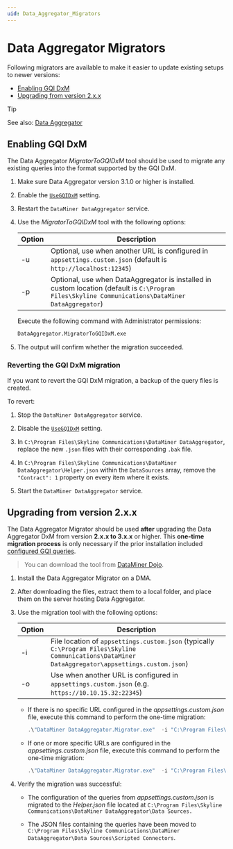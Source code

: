 ```yaml
---
uid: Data_Aggregator_Migrators
---
```


# Data Aggregator Migrators

Following migrators are available to make it easier to update existing setups to newer versions:

- [Enabling GQI DxM](#enabling-gqi-dxm)
- [Upgrading from version 2.x.x](#upgrading-from-version-2xx)

> [!TIP]
> See also: [Data Aggregator](xref:Data_Aggregator_DxM)

## Enabling GQI DxM

The Data Aggregator *MigratorToGQIDxM* tool should be used to migrate any existing queries into the format supported by the GQI DxM.

1. Make sure Data Aggregator version 3.1.0 or higher is installed.

1. Enable the [`UseGQIDxM`](xref:Data_Aggregator_settings#using-the-gqi-dxm-for-queries) setting.

1. Restart the `DataMiner DataAggregator` service.

1. Use the *MigratorToGQIDxM* tool with the following options:

    | Option | Description |
    |--|--|
    | -u | Optional, use when another URL is configured in `appsettings.custom.json` (default is `http://localhost:12345`) |
    | -p | Optional, use when DataAggregator is installed in custom location (default is `C:\Program Files\Skyline Communications\DataMiner DataAggregator`) |

    Execute the following command with Administrator permissions:

    ```bat
    DataAggregator.MigratorToGQIDxM.exe
    ```

1. The output will confirm whether the migration succeeded.

### Reverting the GQI DxM migration

If you want to revert the GQI DxM migration, a backup of the query files is created.

To revert:

1. Stop the `DataMiner DataAggregator` service.

1. Disable the [`UseGQIDxM`](xref:Data_Aggregator_settings#using-the-gqi-dxm-for-queries) setting.

1. In `C:\Program Files\Skyline Communications\DataMiner DataAggregator`, replace the new `.json` files with their corresponding `.bak` file.

1. In `C:\Program Files\Skyline Communications\DataMiner DataAggregator\Helper.json` within the `DataSources` array, remove the `"Contract": 1` property on every item where it exists.

1. Start the `DataMiner DataAggregator` service.

## Upgrading from version 2.x.x

The Data Aggregator Migrator should be used **after** upgrading the Data Aggregator DxM from version **2.x.x to 3.x.x** or higher. This **one-time migration process** is only necessary if the prior installation included [configured GQI queries](xref:Data_Aggregator_queries).

> You can download the tool from [DataMiner Dojo](https://community.dataminer.services/download/data-aggregator-migrator/).

1. Install the Data Aggregator Migrator on a DMA.

1. After downloading the files, extract them to a local folder, and place them on the server hosting Data Aggregator.

1. Use the migration tool with the following options:

   | Option | Description |
   |--|--|
   | -i | File location of `appsettings.custom.json` (typically `C:\Program Files\Skyline Communications\DataMiner DataAggregator\appsettings.custom.json`) |
   | -o | Use when another URL is configured in `appsettings.custom.json` (e.g. `https://10.10.15.32:22345`) |

   - If there is no specific URL configured in the *appsettings.custom.json* file, execute this command to perform the one-time migration:

     ```powershell
     .\"DataMiner DataAggregator.Migrator.exe"  -i "C:\Program Files\Skyline Communications\DataMiner DataAggregator\appsettings.custom.json" 
     ```

   - If one or more specific URLs are configured in the *appsettings.custom.json* file, execute this command to perform the one-time migration:

     ```powershell
     .\"DataMiner DataAggregator.Migrator.exe"  -i "C:\Program Files\Skyline Communications\DataMiner DataAggregator\appsettings.custom.json" -o "https://10.10.15.32:22345/api/" 
     ```

1. Verify the migration was successful:

   - The configuration of the queries from *appsettings.custom.json* is migrated to the *Helper.json* file  located at `C:\Program Files\Skyline Communications\DataMiner DataAggregator\Data Sources.`

   - The JSON files containing the queries have been moved to `C:\Program Files\Skyline Communications\DataMiner DataAggregator\Data Sources\Scripted Connectors`.
